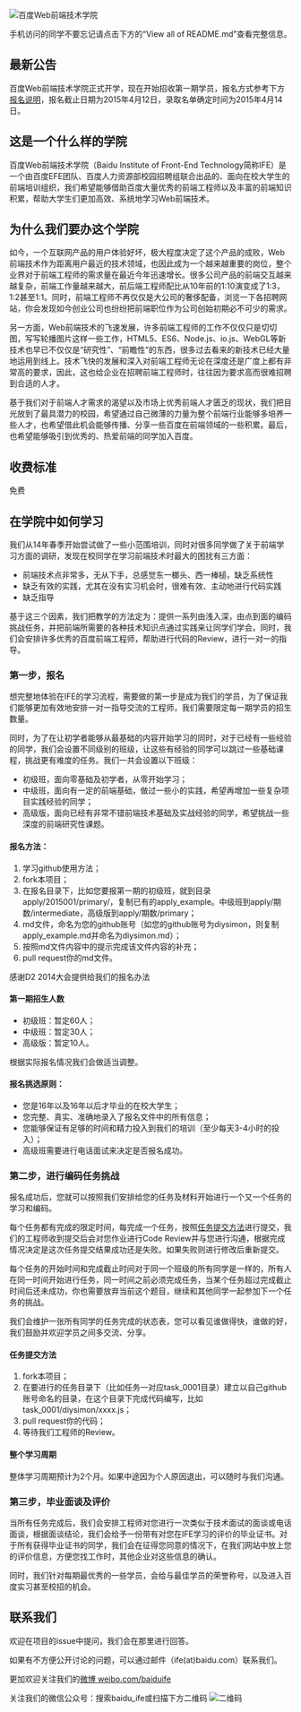 ![百度Web前端技术学院](asset/github.jpg)

手机访问的同学不要忘记请点击下方的“View all of README.md”查看完整信息。

## 最新公告

百度Web前端技术学院正式开学，现在开始招收第一期学员，报名方式参考下方[报名说明](#报名说明)，报名截止日期为2015年4月12日，录取名单确定时间为2015年4月14日。

## 这是一个什么样的学院

百度Web前端技术学院（Baidu Institute of Front-End Technology简称IFE）是一个由百度EFE团队、百度人力资源部校园招聘组联合出品的、面向在校大学生的前端培训组织，我们希望能够借助百度大量优秀的前端工程师以及丰富的前端知识积累，帮助大学生们更加高效、系统地学习Web前端技术。

## 为什么我们要办这个学院

如今，一个互联网产品的用户体验好坏，极大程度决定了这个产品的成败，Web前端技术作为距离用户最近的技术领域，也因此成为一个越来越重要的岗位，整个业界对于前端工程师的需求量在最近今年迅速增长。很多公司产品的前端交互越来越复杂，前端工作量越来越大，前后端工程师配比从10年前的1:10演变成了1:3，1:2甚至1:1。同时，前端工程师不再仅仅是大公司的奢侈配备，浏览一下各招聘网站，你会发现如今创业公司也纷纷把前端职位作为公司创始初期必不可少的需求。

另一方面，Web前端技术的飞速发展，许多前端工程师的工作不仅仅只是切切图，写写轮播图片这样一些工作，HTML5、ES6、Node.js、io.js、WebGL等新技术也早已不仅仅是“研究性”、“前瞻性”的东西，很多过去看来的新技术已经大量地运用到线上。技术飞快的发展和深入对前端工程师无论在深度还是广度上都有非常高的要求，因此，这也给企业在招聘前端工程师时，往往因为要求高而很难招聘到合适的人才。

基于我们对于前端人才需求的渴望以及市场上优秀前端人才匮乏的现状，我们把目光放到了最具潜力的校园，希望通过自己微薄的力量为整个前端行业能够多培养一些人才，也希望借此机会能够传播、分享一些百度在前端领域的一些积累。最后，也希望能够吸引到优秀的、热爱前端的同学加入百度。

## 收费标准

免费

## 在学院中如何学习

我们从14年春季开始尝试做了一些小范围培训，同时对很多同学做了关于前端学习方面的调研，发现在校同学在学习前端技术时最大的困扰有三方面：

* 前端技术点非常多，无从下手，总感觉东一榔头、西一棒槌，缺乏系统性
* 缺乏有效的实践，尤其在没有实习机会时，很难有效、主动地进行代码实践
* 缺乏指导

基于这三个因素，我们把教学的方法定为：提供一系列由浅入深，由点到面的编码挑战任务，并把前端所需要的各种技术知识点通过实践来让同学们学会。同时，我们会安排许多优秀的百度前端工程师，帮助进行代码的Review，进行一对一的指导。

### 第一步，报名

想完整地体验在IFE的学习流程，需要做的第一步是成为我们的学员，为了保证我们能够更加有效地安排一对一指导交流的工程师，我们需要限定每一期学员的招生数量。

同时，为了在让初学者能够从最基础的内容开始学习的同时，对于已经有一些经验的同学，我们会设置不同级别的班级，让这些有经验的同学可以跳过一些基础课程，挑战更有难度的任务。我们一共会设置以下班级：

* 初级班，面向零基础及初学者，从零开始学习；
* 中级班，面向有一定的前端基础，做过一些小的实践，希望再增加一些复杂项目实践经验的同学；
* 高级版，面向已经有非常不错前端技术基础及实战经验的同学，希望挑战一些深度的前端研究性课题。

#### 报名方法：

1. 学习github使用方法；
2. fork本项目；
3. 在报名目录下，比如您要报第一期的初级班，就到目录apply/2015001/primary/，复制已有的apply_example。中级班到apply/期数/intermediate，高级版到apply/期数/primary；
4. md文件，命名为您的github账号（如您的github账号为diysimon，则复制apply_example.md并命名为diysimon.md）；
5. 按照md文件内容中的提示完成该文件内容的补充；
6. pull request你的md文件。

感谢D2 2014大会提供给我们的报名办法

#### 第一期招生人数

* 初级班：暂定60人；
* 中级班：暂定30人；
* 高级版：暂定10人。

根据实际报名情况我们会做适当调整。

#### 报名挑选原则：

* 您是16年以及16年以后才毕业的在校大学生；
* 您完整、真实、准确地录入了报名文件中的所有信息；
* 您能够保证有足够的时间和精力投入到我们的培训（至少每天3-4小时的投入）；
* 高级班需要进行电话面试来决定是否报名成功。

### 第二步，进行编码任务挑战

报名成功后，您就可以按照我们安排给您的任务及材料开始进行一个又一个任务的学习和编码。

每个任务都有完成的限定时间，每完成一个任务，按照[任务提交方法](#任务提交方法)进行提交，我们的工程师收到提交后会对您作业进行Code Review并与您进行沟通，根据完成情况决定是这次任务提交结果成功还是失败。如果失败则进行修改后重新提交。

每个任务的开始时间和完成截止时间对于同一个班级的所有同学是一样的，所有人在同一时间开始进行任务，同一时间之前必须完成任务，当某个任务超过完成截止时间后还未成功，你也需要放弃当前这个题目，继续和其他同学一起参加下一个任务的挑战。

我们会维护一张所有同学的任务完成的状态表，您可以看见谁做得快，谁做的好，我们鼓励并欢迎学员之间多交流、分享。

#### 任务提交方法

1. fork本项目；
2. 在要进行的任务目录下（比如任务一对应task_0001目录）建立以自己github账号命名的目录，在这个目录下完成代码编写，比如task_0001/diysimon/xxxx.js；
3. pull request你的代码；
4. 等待我们工程师的Review。

#### 整个学习周期

整体学习周期预计为2个月。如果中途因为个人原因退出，可以随时与我们沟通。

### 第三步，毕业面谈及评价

当所有任务完成后，我们会安排工程师对您进行一次类似于技术面试的面谈或电话面谈，根据面谈结论，我们会给予一份带有对您在IFE学习的评价的毕业证书。对于所有获得毕业证书的同学，我们会在征得您同意的情况下，在我们网站中放上您的评价信息，方便您找工作时，其他企业对这些信息的确认。

同时，我们针对每期最优秀的一些学员，会给与最佳学员的荣誉称号，以及进入百度实习甚至校招的机会。

## 联系我们

欢迎在项目的issue中提问，我们会在那里进行回答。

如果有不方便公开讨论的问题，可以通过邮件（ife(at)baidu.com）联系我们。

更加欢迎关注我们的[微博 weibo.com/baiduife](http://weibo.com/baiduife)

关注我们的微信公众号：搜索baidu_ife或扫描下方二维码
![二维码](asset/github.jpg)
